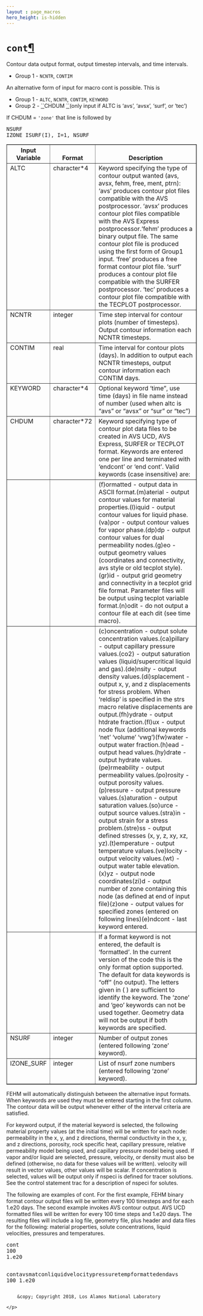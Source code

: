 ```yaml
---
layout : page_macros
hero_height: is-hidden
---
```


<h1><code class="docutils literal notranslate"><span class="pre">cont</span></code><a class="headerlink" href="#cont" title="Permalink to this headline">¶</a></h1>
<p>Contour data output format, output timestep intervals, and time intervals.</p>
<ul class="simple">
<li>Group 1 - <code class="docutils literal notranslate"><span class="pre">NCNTR</span></code>, <code class="docutils literal notranslate"><span class="pre">CONTIM</span></code></li>
</ul>
<p>An alternative form of input for macro cont is possible. This is</p>
<ul class="simple">
<li>Group 1 - <code class="docutils literal notranslate"><span class="pre">ALTC</span></code>, <code class="docutils literal notranslate"><span class="pre">NCNTR</span></code>, <code class="docutils literal notranslate"><span class="pre">CONTIM</span></code>, <code class="docutils literal notranslate"><span class="pre">KEYWORD</span></code></li>
<li>Group 2 - <a href="#id1"><span class="problematic" id="id2">``</span></a>CHDUM <a href="#id3"><span class="problematic" id="id4">``</span></a>(only input if ALTC is ‘avs’, ‘avsx’, ‘surf’, or ‘tec’)</li>
</ul>
<p>If CHDUM = <code class="docutils literal notranslate"><span class="pre">'zone'</span></code> that line is followed by</p>
<div class="code highlight-default notranslate"><div class="highlight"><pre><span></span><span class="n">NSURF</span>
<span class="n">IZONE_ISURF</span><span class="p">(</span><span class="n">I</span><span class="p">),</span> <span class="n">I</span><span class="o">=</span><span class="mi">1</span><span class="p">,</span> <span class="n">NSURF</span>
</pre></div>
</div>
<table border="1" class="docutils">
<colgroup>
<col width="1%" />
<col width="1%" />
<col width="98%" />
</colgroup>
<thead valign="bottom">
<tr class="row-odd"><th class="head">Input Variable</th>
<th class="head">Format</th>
<th class="head">Description</th>
</tr>
</thead>
<tbody valign="top">
<tr class="row-even"><td>ALTC</td>
<td>character*4</td>
<td>Keyword specifying the type of contour output wanted (avs, avsx, fehm, free, ment, ptrn): ‘avs’ produces contour plot files compatible with the AVS postprocessor. ‘avsx’ produces contour plot files compatible with the AVS Express postprocessor.‘fehm’ produces a binary output file. The same contour plot file is produced using the first form of Group1 input. ‘free’ produces a free format contour plot file. ‘surf’ produces a contour plot file compatible with the SURFER postprocessor. ‘tec’ produces a contour plot file compatible with the TECPLOT postprocessor.</td>
</tr>
<tr class="row-odd"><td>NCNTR</td>
<td>integer</td>
<td>Time step interval for contour plots (number of timesteps). Output contour information each NCNTR timesteps.</td>
</tr>
<tr class="row-even"><td>CONTIM</td>
<td>real</td>
<td>Time interval for contour plots (days). In addition to output each NCNTR timesteps, output contour information each CONTIM days.</td>
</tr>
<tr class="row-odd"><td>KEYWORD</td>
<td>character*4</td>
<td>Optional keyword ‘time”, use time (days) in file name instead of number (used when altc is “avs” or “avsx” or “sur” or “tec”)</td>
</tr>
<tr class="row-even"><td>CHDUM</td>
<td>character*72</td>
<td>Keyword specifying type of contour plot data files to be created in AVS UCD, AVS Express, SURFER or TECPLOT format. Keywords are entered one per line and terminated with ‘endcont’ or ‘end cont’. Valid keywords (case insensitive) are:</td>
</tr>
<tr class="row-odd"><td>&#160;</td>
<td>&#160;</td>
<td>(f)ormatted - output data in ASCII format.(m)aterial - output contour values for material properties.(l)iquid - output contour values for liquid phase.(va)por - output contour values for vapor phase.(dp)dp - output contour values for dual permeability nodes.(g)eo - output geometry values (coordinates and connectivity, avs style or old tecplot style).(gr)id - output grid geometry and connectivity in a tecplot grid file format. Parameter files will be output using tecplot variable format.(n)odit - do not output a contour file at each dit (see time macro).</td>
</tr>
<tr class="row-even"><td>&#160;</td>
<td>&#160;</td>
<td>(c)oncentration - output solute concentration values.(ca)pillary - output capillary pressure values.(co2) - output saturation values (liquid/supercritical liquid and gas).(de)nsity - output density values.(di)splacement - output x, y, and z displacements for stress problem. When ‘reldisp’ is specified in the strs macro relative displacements are output.(fh)ydrate - output htdrate fraction.(fl)ux - output node flux (additional keywords ‘net’ ‘volume’ ‘vwg’)(fw)water - output water fraction.(h)ead - output head values.(hy)drate - output hydrate values.(pe)rmeability - output permeability values.(po)rosity - output porosity values.(p)ressure - output pressure values.(s)aturation - output saturation values.(so)urce - output source values.(stra)in - output strain for a stress problem.(stre)ss - output defined stresses (x, y, z, xy, xz, yz).(t)emperature - output temperature values.(ve)locity - output velocity values.(wt) - output water table elevation.(x)yz - output node coordinates(zi)d - output number of zone containing this node (as defined at end of input file)(z)one - output values for specified zones (entered on following lines)(e)ndcont - last keyword entered.</td>
</tr>
<tr class="row-odd"><td>&#160;</td>
<td>&#160;</td>
<td>If a format keyword is not entered, the default is ‘formatted’. In the current version of the code this is the only format option supported. The default for data keywords is “off” (no output). The letters given in ( ) are sufficient to identify the keyword. The ‘zone’ and ‘geo’ keywords can not be used together. Geometry data will not be output if both keywords are specified.</td>
</tr>
<tr class="row-even"><td>NSURF</td>
<td>integer</td>
<td>Number of output zones (entered following ‘zone’ keyword).</td>
</tr>
<tr class="row-odd"><td>IZONE_SURF</td>
<td>integer</td>
<td>List of nsurf zone numbers (entered following ‘zone’ keyword).</td>
</tr>
</tbody>
</table>
<p>FEHM will automatically distinguish between the alternative input formats. When keywords are used they must be entered starting in the first column. The contour data will be output whenever either of the interval criteria are satisfied.</p>
<p>For keyword output, if the material keyword is selected, the following material property values (at the initial time) will be written for each node: permeability in the x, y, and z directions, thermal conductivity in the x, y, and z directions, porosity, rock specific heat, capillary pressure, relative permeability model being used, and capillary pressure model being used. If vapor and/or liquid are selected, pressure, velocity, or density must also be defined (otherwise, no data for these values will be written). velocity will result in vector values, other values will be scalar. If concentration is selected, values will be output only if nspeci is defined for tracer solutions. See the control statement trac for a description of nspeci for solutes.</p>
<p>The following are examples of cont. For the first example, FEHM binary format contour output files will be written every 100 timesteps and for each 1.e20 days. The second example invokes AVS contour output. AVS UCD formatted files will be written for every 100 time steps and 1.e20 days. The resulting files will include a log file, geometry file, plus header and data files for the following: material properties, solute concentrations, liquid velocities, pressures and temperatures.</p>
<div class="code highlight-default notranslate"><div class="highlight"><pre><span></span><span class="n">cont</span>
<span class="mi">100</span>
<span class="mf">1.e20</span>

<span class="n">contavsmatconliquidvelocitypressuretempformattedendavs</span>
<span class="mi">100</span>
<span class="mf">1.e20</span>
</pre></div>
</div>
  <div role="contentinfo">
    <p>
        
        &copy; Copyright 2018, Los Alamos National Laboratory

    </p>
  </div>